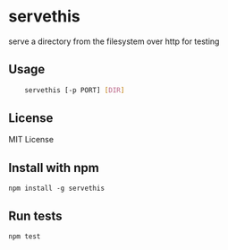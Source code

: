 # servethis
serve a directory from the filesystem over http for testing

## Usage
``` bash
    servethis [-p PORT] [DIR]
```

## License
MIT License

## Install with npm
    npm install -g servethis

## Run tests
    npm test
